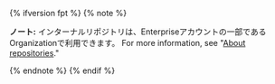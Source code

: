 {% ifversion fpt %}
{% note %}

**ノート:** インターナルリポジトリは、Enterpriseアカウントの一部であるOrganizationで利用できます。 For more information, see "[About repositories](/repositories/creating-and-managing-repositories/about-repositories#about-repository-visibility)."

{% endnote %}
{% endif %}
